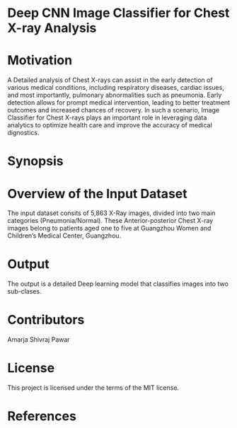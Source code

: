 # Deep CNN Image Classifier for Chest X-ray Analysis

# Motivation

A Detailed analysis of Chest X-rays can assist in the early detection of various medical conditions, including respiratory diseases, cardiac issues, and most importantly, pulmonary abnormalities such as pneumonia. Early detection allows for prompt medical intervention, leading to better treatment outcomes and increased chances of recovery. In such a scenario, Image Classifier for Chest X-rays plays an important role in leveraging data analytics to optimize health care and improve the accuracy of medical dignostics.

# Synopsis


# Overview of the Input Dataset
The input dataset consits of 5,863 X-Ray images, divided into two main categories (Pneumonia/Normal).
These Anterior-posterior Chest X-ray images belong to patients aged one to five at Guangzhou Women and Children’s Medical Center, Guangzhou.

# Output
The output is a detailed Deep learning model that classifies images into two sub-clases.

# Contributors
Amarja Shivraj Pawar

# License
This project is licensed under the terms of the MIT license.

# References

